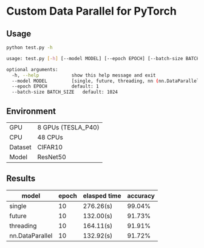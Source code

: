 # Custom Data Parallel for PyTorch

## Usage
```bash
python test.py -h

usage: test.py [-h] [--model MODEL] [--epoch EPOCH] [--batch-size BATCH_SIZE]

optional arguments:
  -h, --help            show this help message and exit
  --model MODEL         [single, future, threading, nn (nn.DataParallel)]
  --epoch EPOCH         default: 1
  --batch-size BATCH_SIZE   default: 1024

```
## Environment

| | |
|---|---|
| GPU | 8 GPUs (TESLA_P40) |
| CPU | 48 CPUs |
| Dataset | CIFAR10 |
| Model | ResNet50 |

## Results

| model | epoch | elasped time | accuracy |
|---|---|---|---|
| single | 10 | 276.26(s) | 99.04% |
| future | 10 | 132.00(s) | 91.73% |
| threading | 10 | 164.11(s) | 91.91% |
| nn.DataParallel | 10 | 132.92(s) | 91.72% |
